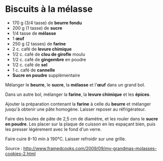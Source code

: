 # Biscuits à la mélasse

* 170 g (3/4 tasse) de **beurre fondu**
* 200 g (1 tasse) de **sucre**
* 1/4 tasse de **mélasse**
* 1 **&oelig;uf**
* 250 g (2 tasses) de **farine**
* 2 c. café de **levure chimique**
* 1/2 c. café de **clou de girofle** moulu
* 1/2 c. café de **gingembre** en poudre
* 1/2 c. café de **sel**
* 1 c. café de **cannelle**
* **Sucre en poudre** supplémentaire

Mélanger le **beurre**, le **sucre**, la **mélasse** et l'**&oelig;uf** dans un grand bol.

Dans un autre bol, mélanger la **farine**, la **levure chimique** et les **épices**.

Ajouter la préparation contenant la **farine** à celle du **beurre** et mélanger jusqu'à obtenir une pâte homogène. Laisser reposer au réfrigérateur.

Faire des boules de pâte de 2,5 cm de diamètre, et les rouler dans le **sucre en poudre**. Les placer sur la plaque de cuisson en les espaçant bien, puis les presser légèrement avec le fond d'un verre.

Faire cuire 8-10 min à 190°C. Laisser refroidir sur une grille.

Source : http://www.framedcooks.com/2009/09/my-grandmas-molasses-cookies-2.html

